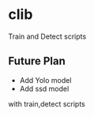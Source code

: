 # clib
Train and Detect scripts

## Future Plan

* Add Yolo model
* Add ssd model

with train,detect scripts
